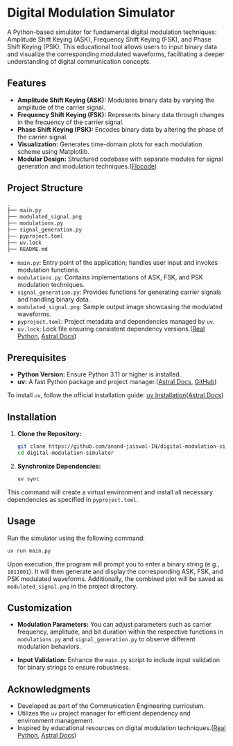 # Digital Modulation Simulator

A Python-based simulator for fundamental digital modulation techniques: Amplitude Shift Keying (ASK), Frequency Shift Keying (FSK), and Phase Shift Keying (PSK). This educational tool allows users to input binary data and visualize the corresponding modulated waveforms, facilitating a deeper understanding of digital communication concepts.

## Features

- **Amplitude Shift Keying (ASK):** Modulates binary data by varying the amplitude of the carrier signal.
- **Frequency Shift Keying (FSK):** Represents binary data through changes in the frequency of the carrier signal.
- **Phase Shift Keying (PSK):** Encodes binary data by altering the phase of the carrier signal.
- **Visualization:** Generates time-domain plots for each modulation scheme using Matplotlib.
- **Modular Design:** Structured codebase with separate modules for signal generation and modulation techniques.([Flocode][1])

## Project Structure

```bash
.
├── main.py
├── modulated_signal.png
├── modulations.py
├── signal_generation.py
├── pyproject.toml
├── uv.lock
├── README.md
```

- `main.py`: Entry point of the application; handles user input and invokes modulation functions.
- `modulations.py`: Contains implementations of ASK, FSK, and PSK modulation techniques.
- `signal_generation.py`: Provides functions for generating carrier signals and handling binary data.
- `modulated_signal.png`: Sample output image showcasing the modulated waveforms.
- `pyproject.toml`: Project metadata and dependencies managed by `uv`.
- `uv.lock`: Lock file ensuring consistent dependency versions.([Real Python][2], [Astral Docs][3])

## Prerequisites

- **Python Version:** Ensure Python 3.11 or higher is installed.
- **uv:** A fast Python package and project manager.([Astral Docs][4], [GitHub][5])

To install `uv`, follow the official installation guide: [uv Installation](https://docs.astral.sh/uv/install/)([Astral Docs][6])

## Installation

1. **Clone the Repository:**

   ```bash
   git clone https://github.com/anand-jaiswal-IN/digital-modulation-simulator.git
   cd digital-modulation-simulator
   ```

2. **Synchronize Dependencies:**

   ```bash
   uv sync
   ```

This command will create a virtual environment and install all necessary dependencies as specified in `pyproject.toml`.

## Usage

Run the simulator using the following command:

```bash
uv run main.py
```

Upon execution, the program will prompt you to enter a binary string (e.g., `1011001`). It will then generate and display the corresponding ASK, FSK, and PSK modulated waveforms. Additionally, the combined plot will be saved as `modulated_signal.png` in the project directory.

## Customization

- **Modulation Parameters:** You can adjust parameters such as carrier frequency, amplitude, and bit duration within the respective functions in `modulations.py` and `signal_generation.py` to observe different modulation behaviors.

- **Input Validation:** Enhance the `main.py` script to include input validation for binary strings to ensure robustness.

## Acknowledgments

- Developed as part of the Communication Engineering curriculum.
- Utilizes the `uv` project manager for efficient dependency and environment management.
- Inspired by educational resources on digital modulation techniques.([Real Python][2], [Astral Docs][3])

[1]: https://flocode.substack.com/p/044-python-environments-again-uv?utm_source=chatgpt.com "#044 | uv: A Guide to Python Package Management"
[2]: https://realpython.com/python-uv/?utm_source=chatgpt.com "Managing Python Projects With uv: An All-in-One Solution"
[3]: https://docs.astral.sh/uv/guides/projects/?utm_source=chatgpt.com "Working on projects | uv - Astral Docs"
[4]: https://docs.astral.sh/uv/concepts/projects/init/?utm_source=chatgpt.com "Creating projects | uv - Astral Docs"

[5]: https://github.com/gdamjan/uv-getting-started?utm_source=chatgpt.com "An example \"getting started\" python project based on `uv` - GitHub"
[6]: https://docs.astral.sh/uv/concepts/projects/config/?utm_source=chatgpt.com "Configuring projects | uv - Astral Docs"
[7]: https://github.com/astral-sh/uv-docker-example/blob/main/pyproject.toml?utm_source=chatgpt.com "pyproject.toml - astral-sh/uv-docker-example - GitHub"
